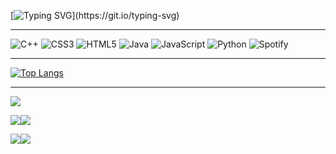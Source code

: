 [![Typing SVG](https://readme-typing-svg.herokuapp.com?color=%2336BCF7&lines=g33k3d!)](https://git.io/typing-svg)
___


![C++](https://img.shields.io/badge/c++-%2300599C.svg?style=for-the-badge&logo=c%2B%2B&logoColor=white)
![CSS3](https://img.shields.io/badge/css3-%231572B6.svg?style=for-the-badge&logo=css3&logoColor=white)
![HTML5](https://img.shields.io/badge/html5-%23E34F26.svg?style=for-the-badge&logo=html5&logoColor=white)
![Java](https://img.shields.io/badge/java-%23ED8B00.svg?style=for-the-badge&logo=java&logoColor=white)
![JavaScript](https://img.shields.io/badge/javascript-%23323330.svg?style=for-the-badge&logo=javascript&logoColor=%23F7DF1E)
![Python](https://img.shields.io/badge/python-3670A0?style=for-the-badge&logo=python&logoColor=ffdd54)
![Spotify](https://img.shields.io/badge/Spotify-1ED760?style=for-the-badge&logo=spotify&logoColor=white)
___
[![Top Langs](https://github-readme-stats.vercel.app/api/top-langs/?username=yofujitsu&layout=compact&theme=dark)](https://github.com/anuraghazra/github-readme-stats)
___
![](https://github-profile-summary-cards.vercel.app/api/cards/profile-details?username=yofujitsu&theme=2077)

![](https://github-profile-summary-cards.vercel.app/api/cards/most-commit-language?username=yofujitsu&theme=2077)![](https://github-profile-summary-cards.vercel.app/api/cards/repos-per-language?username=yofujitsu&theme=2077)

![](https://github-profile-summary-cards.vercel.app/api/cards/stats?username=yofujitsu&theme=2077)![](https://github-profile-summary-cards.vercel.app/api/cards/productive-time?username=yofujitsu&theme=2077)

